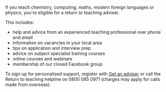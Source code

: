 If you teach chemistry, computing, maths, modern foreign languages or physics, you're eligible for a return to teaching adviser.

This includes:

* help and advice from an experienced teaching professional over phone and email
* information on vacancies in your local area
* tips on application and interview prep
* advice on subject specialist training courses
* online courses and webinars
* membership of our closed Facebook group

To sign up for personalised support, register with [Get an adviser](/tta-service) or call the Return to teaching helpline on 0800 085
0971 (charges may apply for calls made from overseas).
